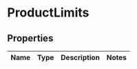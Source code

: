 # ProductLimits

## Properties
Name | Type | Description | Notes
------------ | ------------- | ------------- | -------------
